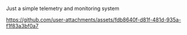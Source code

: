 Just a simple telemetry and monitoring system

https://github.com/user-attachments/assets/fdb8640f-d81f-481d-935a-f1f83a3bf0a7


